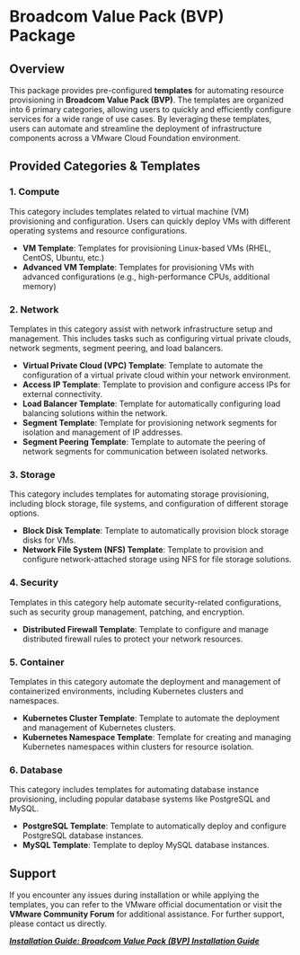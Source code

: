 # Broadcom Value Pack (BVP) Package

## Overview

This package provides pre-configured **templates** for automating resource provisioning in **Broadcom Value Pack (BVP)**. The templates are organized into 6 primary categories, allowing users to quickly and efficiently configure services for a wide range of use cases. By leveraging these templates, users can automate and streamline the deployment of infrastructure components across a VMware Cloud Foundation environment.

## Provided Categories & Templates

### 1. **Compute**
This category includes templates related to virtual machine (VM) provisioning and configuration. Users can quickly deploy VMs with different operating systems and resource configurations.

- **VM Template**: Templates for provisioning Linux-based VMs (RHEL, CentOS, Ubuntu, etc.)
- **Advanced VM Template**: Templates for provisioning VMs with advanced configurations (e.g., high-performance CPUs, additional memory)

### 2. **Network**
Templates in this category assist with network infrastructure setup and management. This includes tasks such as configuring virtual private clouds, network segments, segment peering, and load balancers.

- **Virtual Private Cloud (VPC) Template**: Template to automate the configuration of a virtual private cloud within your network environment.
- **Access IP Template**: Template to provision and configure access IPs for external connectivity.
- **Load Balancer Template**: Template for automatically configuring load balancing solutions within the network.
- **Segment Template**: Template for provisioning network segments for isolation and management of IP addresses.
- **Segment Peering Template**: Template to automate the peering of network segments for communication between isolated networks.

### 3. **Storage**
This category includes templates for automating storage provisioning, including block storage, file systems, and configuration of different storage options.

- **Block Disk Template**: Template to automatically provision block storage disks for VMs.
- **Network File System (NFS) Template**: Template to provision and configure network-attached storage using NFS for file storage solutions.

### 4. **Security**
Templates in this category help automate security-related configurations, such as security group management, patching, and encryption.

- **Distributed Firewall Template**: Template to configure and manage distributed firewall rules to protect your network resources.

### 5. **Container**
Templates in this category automate the deployment and management of containerized environments, including Kubernetes clusters and namespaces.

- **Kubernetes Cluster Template**: Template to automate the deployment and management of Kubernetes clusters.
- **Kubernetes Namespace Template**: Template for creating and managing Kubernetes namespaces within clusters for resource isolation.

### 6. **Database**
This category includes templates for automating database instance provisioning, including popular database systems like PostgreSQL and MySQL.

- **PostgreSQL Template**: Template to automatically deploy and configure PostgreSQL database instances.
- **MySQL Template**: Template to deploy MySQL database instances.


## Support

If you encounter any issues during installation or while applying the templates, you can refer to the VMware official documentation or visit the **VMware Community Forum** for additional assistance. For further support, please contact us directly.


[***Installation Guide: Broadcom Value Pack (BVP) Installation Guide***](/Installation.md)
